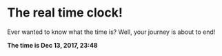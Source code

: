 # The real time clock!

Ever wanted to know what the time is? Well, your journey is about to end!

**The time is Dec 13, 2017, 23:48**